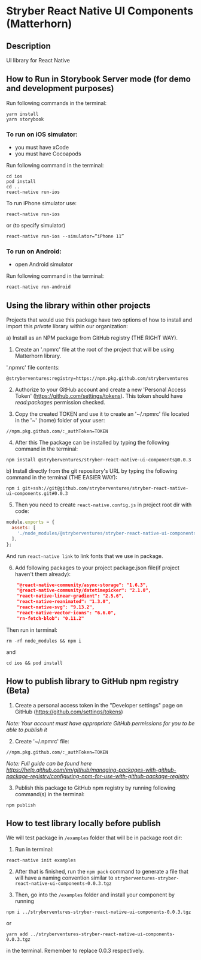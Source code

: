 # Stryber React Native UI Components (Matterhorn)

## Description

UI library for React Native

## How to Run in Storybook Server mode (for demo and development purposes)

Run following commands in the terminal:

```shell script
yarn install
yarn storybook
```

### To run on iOS simulator:

- you must have xCode
- you must have Cocoapods

Run following command in the terminal:

```shell script
cd ios
pod install
cd ..
react-native run-ios
```

To run iPhone simulator use:

```
react-native run-ios
```

or (to specify simulator)

```
react-native run-ios --simulator=“iPhone 11”
```

### To run on Android:

- open Android simulator

Run following command in the terminal:

```shell script
react-native run-android
```

## Using the library within other projects

Projects that would use this package have two options
of how to install and import this _private_ library
within our organization:

a) Install as an NPM package from GitHub registry
(THE RIGHT WAY).

1. Create an '.npmrc' file at the
   root of the project that will be using
   Matterhorn library.

'.npmrc' file contents:

```text
@stryberventures:registry=https://npm.pkg.github.com/stryberventures
```

2. Authorize to your GitHub account and create a new
   'Personal Access Token' (https://github.com/settings/tokens).
   This token should have _read:packages_ permission checked.

3. Copy the created TOKEN and use it to create an
   '~/.npmrc' file located in the '~' (home) folder
   of your user:

```text
//npm.pkg.github.com/:_authToken=TOKEN
```

4. After this The package can be installed by typing
   the following command in the terminal:

```shell script
npm install @stryberventures/stryber-react-native-ui-components@0.0.3
```

b) Install directly from the git repository's
URL by typing the following command in the
terminal (THE EASIER WAY):

```shell script
npm i git+ssh://git@github.com/stryberventures/stryber-react-native-ui-components.git#0.0.3
```

5. Then you need to create `react-native.config.js` in project root dir with code:

```javascript
module.exports = {
  assets: [
    './node_modules/@stryberventures/stryber-react-native-ui-components/src/static/fonts',
  ],
};
```

And run `react-native link` to link fonts that we use in package.

6. Add following packages to your project package.json file(if project haven't them already):

```json
    "@react-native-community/async-storage": "1.6.3",
    "@react-native-community/datetimepicker": "2.1.0",
    "react-native-linear-gradient": "2.5.6",
    "react-native-reanimated": "1.3.0",
    "react-native-svg": "9.13.2",
    "react-native-vector-icons": "6.6.0",
    "rn-fetch-blob": "0.11.2"
```

Then run in terminal:

```shell script
rm -rf node_modules && npm i
```

and

```shell script
cd ios && pod install
```

## How to publish library to GitHub npm registry (Beta)

1) Create a personal access token in the
"Developer settings" page on GitHub
(https://github.com/settings/tokens)

_Note: Your account must have appropriate GitHub
permissions for you to be able to publish it_

2) Create '~/.npmrc' file:

```text
//npm.pkg.github.com/:_authToken=TOKEN
```

_Note: Full guide can be found here
https://help.github.com/en/github/managing-packages-with-github-package-registry/configuring-npm-for-use-with-github-package-registry_

3) Publish this package to GitHub npm registry by
running following command(s) in the terminal:

```shell script
npm publish
```

## How to test library locally before publish

We will test package in `/examples` folder that will be in package root dir:

1) Run in terminal:

```shell script
react-native init examples
```

2) After that is finished, run the `npm pack` command to generate a file that will have a naming convention similar to `stryberventures-stryber-react-native-ui-components-0.0.3.tgz`

3) Then, go into the `/examples` folder and install your component by running
 
```shell script
npm i ../stryberventures-stryber-react-native-ui-components-0.0.3.tgz
``` 
or 
```
yarn add ../stryberventures-stryber-react-native-ui-components-0.0.3.tgz
```

in the terminal. Remember to replace 0.0.3 respectively.
